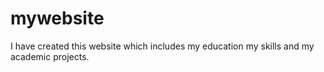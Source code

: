 # mywebsite
I have created this website which includes my education my skills and my academic projects.
